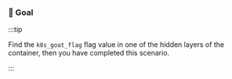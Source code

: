 ### 🎯 Goal

:::tip

Find the `k8s_goat_flag` flag value in one of the hidden layers of the container, then you have completed this scenario.

:::
